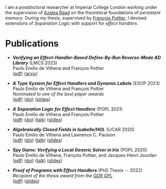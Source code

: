 I am a postdoctoral researcher at Imperial College London working under the
supervision of [Azalea Raad](https://www.soundandcomplete.org/) on the
theoretical foundations of _persistent memory_.
During my thesis, supervised by [François Pottier](https://gallium.inria.fr/~fpottier/),
I devised extensions of _Separation Logic_ with support for _effect handlers_.


# Publications

* ***Verifying an Effect-Handler-Based Define-By-Run Reverse-Mode AD Library*** (LMCS 2023)  
  Paulo Emílio de Vilhena and François Pottier  
  ([pdf](https://devilhena-paulo.github.io/files/verifying-rmad.pdf))
  ([arxiv](https://arxiv.org/abs/2112.07292))

* ***A Type System for Effect Handlers and Dynamic Labels*** (ESOP 2023)  
  Paulo Emílio de Vilhena and François Pottier  
  _Nominated to one of the best paper awards_  
  ([pdf](https://devilhena-paulo.github.io/files/tes.pdf))
  ([doi](https://doi.org/10.1007/978-3-031-30044-8_9))
  ([slides](https://devilhena-paulo.github.io/files/tes-slides.pdf))

* ***A Separation Logic for Effect Handlers*** (POPL 2021)  
  Paulo Emílio de Vilhena and François Pottier  
  ([pdf](https://devilhena-paulo.github.io/files/separation-logic-effect-handlers.pdf))
  ([doi](https://doi.org/10.1145/3434314))
  ([talk](https://www.youtube.com/watch?v=Zqyu0LPbBb8&t=1222s))
  ([slides](https://docs.google.com/presentation/d/1dA336cxodoCOQbetb51TmprlB4cgBhNV4ygTkuA3sfk/edit?usp=sharing))

* ***Algebraically Closed Fields in Isabelle/HOL*** (IJCAR 2020)  
  Paulo Emílio de Vilhena and Lawrence C. Paulson  
  ([pdf](https://devilhena-paulo.github.io/files/algebraic-closure.pdf))
  ([doi](https://doi.org/10.1007/978-3-030-51054-1_12))
  ([talk](https://www.youtube.com/watch?v=jXmfoIDXtKk))
  ([slides](https://docs.google.com/presentation/d/1epnPVy-mpBFei-bco2loRPcU7WhSmkcbxqUFj2tHf2Y/edit?usp=sharing))

* ***Spy Game: Verifying a Local Generic Solver in Iris*** (POPL 2020)  
  Paulo Emílio de Vilhena, François Pottier, and Jacques-Henri Jourdan  
  ([pdf](https://devilhena-paulo.github.io/files/spy-game.pdf))
  ([doi](https://doi.org/10.1145/3371101))
  ([talk](https://www.youtube.com/watch?v=_6w18S3Opd4&t=555s))
  ([slides](https://devilhena-paulo.github.io/files/spy-game-slides.pdf))

* ***Proof of Programs with Effect Handlers***  (PhD Thesis -- 2022)  
  _Recipient of the thesis award from the [GDR GPL](https://gdr-gpl.cnrs.fr/Actions/PrixDeTheseGPL)_  
  ([pdf](https://devilhena-paulo.github.io/thesis/de-vilhena-thesis.pdf))
  ([slides](https://docs.google.com/presentation/d/1MQS9SQGg8Hb_6ffbamKi1FFaVbE1mQ_9nS4duDa_yuE/edit?usp=sharing))
